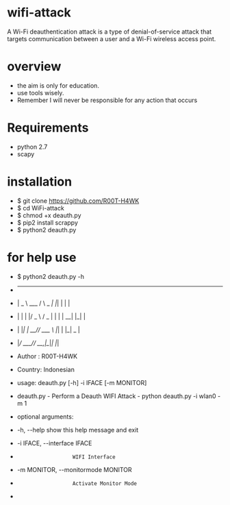 # wifi-attack
 A  Wi-Fi deauthentication attack is a type of denial-of-service attack that targets communication between a user and a Wi-Fi wireless access point.

# overview 
 *  the aim is only for education.
 *  use tools wisely. 
 * Remember I will never be responsible for any action that occurs

# Requirements
 * python 2.7
 * scapy

# installation
 * $ git clone https://github.com/R00T-H4WK
 * $ cd WiFi-attack
 * $ chmod +x deauth.py
 * $ pip2 install scrappy
 * $ python2 deauth.py

# for help use
 
 * $ python2 deauth.py -h
 *  ____          _         _   _   _
 * |  _ \  ___   / \  _   _| |_| | | |
 * | | | |/ _ \ / _ \| | | | __| |_| |
 * | |_| |  __// ___ \ |_| | |_|  _  |
 * |____/ \___/_/   \_\__,_|\__|_| |_|

 * Author : R00T-H4WK
 * Country: Indonesian
 * usage: deauth.py [-h] -i IFACE [-m MONITOR]

 * deauth.py - Perform a Deauth WIFI Attack - python deauth.py -i wlan0 -m 1

 * optional arguments:
 * -h, --help            show this help message and exit
 * -i IFACE, --interface IFACE
 *                       WIFI Interface
 * -m MONITOR, --monitormode MONITOR
 *                       Activate Monitor Mode
 *

